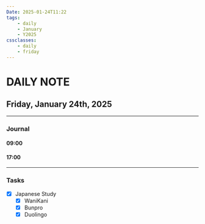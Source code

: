 ```yaml
---
Date: 2025-01-24T11:22
tags:
    - daily
    - January
    - Y2025
cssclasses:
    - daily
    - friday
---
```

# DAILY NOTE
## Friday, January 24th, 2025
***
### Journal

#### 09:00

#### 17:00

***
### Tasks
- [x] Japanese Study
    - [x] WaniKani
    - [x] Bunpro
    - [x] Duolingo